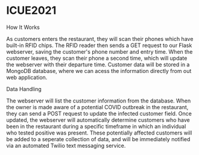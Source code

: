 # ICUE2021

How It Works

As customers enters the restaurant, they will scan their phones which have built-in RFID chips. The RFID reader then sends a GET request to our Flask webserver, saving the customer's phone number and entry time. When the customer leaves, they scan their phone a second time, which will update the webserver with their departure time. Customer data will be stored in a MongoDB database, where we can acess the information directly from out web application. 

Data Handling

The webserver will list the customer information from the database. When the owner is made aware of a potential COVID outbreak in the restaurant, they can send a POST request to update the infected customer field. Once updated, the webserver will automatically determine customers who have been in the restaurant during a specific timeframe in which an individual who tested positive was present. These potentially affected customers will be added to a seperate collection of data, and will be immediately notified via an automated Twilio text messaging service.
